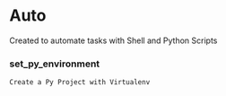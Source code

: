 # Auto

Created to automate tasks with Shell and Python Scripts

### set_py_environment
`Create a Py Project with Virtualenv`
